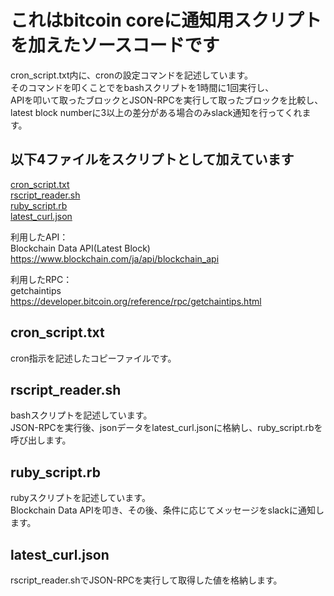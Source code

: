 これはbitcoin coreに通知用スクリプトを加えたソースコードです
=====================================
cron_script.txt内に、cronの設定コマンドを記述しています。  
そのコマンドを叩くことでをbashスクリプトを1時間に1回実行し、  
APIを叩いて取ったブロックとJSON-RPCを実行して取ったブロックを比較し、  
latest block numberに3以上の差分がある場合のみslack通知を行ってくれます。 


以下4ファイルをスクリプトとして加えています
----------------
[cron_script.txt](https://github.com/SHUNSUKE-N/bitcoin_notice_script/blob/master/cron_script.txt)  
[rscript_reader.sh](https://github.com/SHUNSUKE-N/bitcoin_notice_script/blob/master/rscript_reader.sh)  
[ruby_script.rb](https://github.com/SHUNSUKE-N/bitcoin_notice_script/blob/master/ruby_script.rb)  
[latest_curl.json](https://github.com/SHUNSUKE-N/bitcoin_notice_script/blob/master/latest_curl.json)  

利用したAPI：  
Blockchain Data API(Latest Block)  
https://www.blockchain.com/ja/api/blockchain_api  

利用したRPC：  
getchaintips  
https://developer.bitcoin.org/reference/rpc/getchaintips.html  


cron_script.txt
----------------
cron指示を記述したコピーファイルです。 

rscript_reader.sh
----------------
bashスクリプトを記述しています。  
JSON-RPCを実行後、jsonデータをlatest_curl.jsonに格納し、ruby_script.rbを呼び出します。  

ruby_script.rb
----------------
rubyスクリプトを記述しています。  
Blockchain Data APIを叩き、その後、条件に応じてメッセージをslackに通知します。   

latest_curl.json
----------------
rscript_reader.shでJSON-RPCを実行して取得した値を格納します。  
